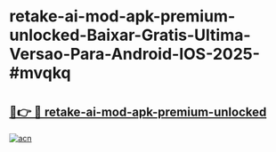 # retake-ai-mod-apk-premium-unlocked-Baixar-Gratis-Ultima-Versao-Para-Android-IOS-2025-#mvqkq

# <h2><a href="https://ainizakaria.my?title=retake-ai-mod-apk-premium-unlocked&ref=24M">🔗👉 🔴 retake-ai-mod-apk-premium-unlocked</a></h2>

[![acn](https://github.com/user-attachments/assets/0f9c940e-d8b0-45ae-aac7-cd30a18b3e1c)](https://ainizakaria.my?title=retake-ai-mod-apk-premium-unlocked&ref=24M)

